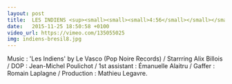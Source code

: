 ```yaml
---
layout: post
title:  LES INDIENS <sup><small><small><small>4:56</small></small></small></sup>
date:   2015-11-25 18:50:58 +0100
video_url: https://vimeo.com/135055025
img: indiens-bresil8.jpg
---
```


Music : 'Les Indiens' by Le Vasco (Pop Noire Records) / Starrring Alix Billois / DOP : Jean-Michel Poulichot / 1st assistant : Émanuelle Alaitru / Gaffer : Romain Laplagne / Production : Mathieu Legavre.
<BR>
	<BR>